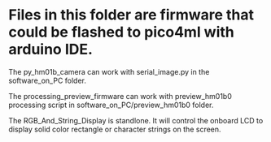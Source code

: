 # Files in this folder are firmware that could be flashed to pico4ml with arduino IDE. 

The py_hm01b_camera can work with serial_image.py in the software_on_PC folder. 

The processing_preview_firmware can work with preview_hm01b0 processing script in software_on_PC/preview_hm01b0 folder. 

The RGB_And_String_Display is standlone. It will control the onboard LCD to display solid 
color rectangle or character strings on the screen. 


